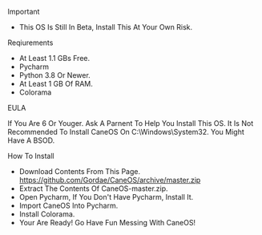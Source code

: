 Important
* This OS Is Still In Beta, Install This At Your Own Risk.

Reqiurements
* At Least 1.1 GBs Free.
* Pycharm
* Python 3.8 Or Newer.
* At Least 1 GB Of RAM.
* Colorama

EULA

If You Are 6 Or Youger. Ask A Parnent To Help You Install This OS.
It Is Not Recommended To Install CaneOS On C:\Windows\System32.
You Might Have A BSOD.

How To Install

* Download Contents From This Page. https://github.com/Gordae/CaneOS/archive/master.zip
* Extract The Contents Of CaneOS-master.zip.
* Open Pycharm, If You Don't Have Pycharm, Install It.
* Import CaneOS Into Pycharm.
* Install Colorama.
* Your Are Ready! Go Have Fun Messing With CaneOS!
